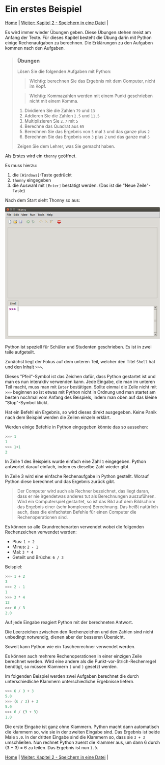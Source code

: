 # Ein erstes Beispiel

[Home](README.md) |  [Weiter: Kapitel 2 - Speichern in eine Datei](Speichern.md) | 

Es wird immer wieder Übungen geben. Diese Übungen stehen meist am Anfang der Texte. Für dieses Kapitel besteht die Übung darin mit Python einige Rechenaufgaben zu berechnen. Die Erklärungen zu den Aufgaben kommen nach den Aufgaben.

> ### Übungen
>
> Lösen Sie die folgenden Aufgaben mit Python:
>
> > Wichtig: berechnen Sie das Ergebnis mit dem Computer, nicht im Kopf.
>
> > Wichtig: Kommazahlen werden mit einem Punkt geschrieben nicht mit einem Komma.
>
>
> 1. Dividieren Sie die Zahlen `79` und `13`
> 1. Addieren Sie die Zahlen `2.5` und `11.5`
> 1. Multiplizieren Sie `2.7` mit `5`
> 1. Berechne das Quadrat aus `65`
> 1. Berechnen Sie das Ergebnis von `5` mal `3` und das ganze plus `2`
> 1. Berechnen Sie das Ergebnis von `3` plus `2` und das ganze mal `5`
>
> Zeigen Sie dem Lehrer, was Sie gemacht haben.

Als Erstes wird ein `thonny` geöffnet.

Es muss hierzu:

  1. die `[Windows]`-Taste gedrückt
  2. `thonny` eingegeben
  3. die Auswahl mit `[Enter]` bestätigt werden. (Das ist die "Neue Zeile"-Taste)

Nach dem Start sieht Thonny so aus:

![Screenshot Thonny](./img/ThonnyLeer.png)

Python ist speziell für Schüler und Studenten geschrieben. Es ist in zwei teile aufgeteilt.

Zunächst liegt der Fokus auf dem unteren Teil, welcher den Titel `Shell` hat und den Inhalt `>>>`.

Dieses "Pfeil"-Symbol ist das Zeichen dafür, dass Python gestartet ist und man es nun interaktiv verwenden kann.
Jede Eingabe, die man im unteren Teil macht, muss man mit `Enter` bestätigen.
Sollte einmal die Zeile nicht mit `>>>` beginnen so ist etwas mit Python nicht in Ordnung und man startet am besten nochmal vom Anfang des Beispiels, indem man oben auf das kleine "Stop"-Symbol klickt.

Hat ein Befehl ein Ergebnis, so wird dieses direkt ausgegeben.
Keine Panik nach dem Beispiel werden die Zeilen einzeln erklärt.

Werden einige Befehle in Python eingegeben könnte das so aussehen:
```python
>>> 1
1
>>> 1+1
2
```

In Zeile 1 des Beispiels wurde einfach eine Zahl `1` eingegeben.
Python antwortet darauf einfach, indem es dieselbe Zahl wieder gibt.

In Zeile 3 wird eine einfache Rechenaufgabe in Python gestellt.
Worauf Python diese berechnet und das Ergebnis zurück gibt.

> Der Computer wird auch als Rechner bezeichnet, das liegt daran, dass er nie irgendetwas anderes tut als Berechnungen auszuführen. Wird ein Computerspiel gestartet, so ist das Bild auf dem Bildschirm das Ergebnis einer (sehr komplexen) Berechnung. Das heißt natürlich auch, dass die einfachsten Befehle für einen Computer die Rechenoperationen sind.

Es können so alle Grundrechenarten verwendet wobei die folgenden Rechenzeichen verwendet werden:
  * Plus: `1 + 2`
  * Minus: `2 - 1`
  * Mal: `3 * 4`
  * Geteilt und Brüche: `6 / 3`

Beispiel:
```python
>>> 1 + 2
3
>>> 2 - 1
1
>>> 3 * 4
12
>>> 6 / 3
2.0
```

Auf jede Eingabe reagiert Python mit der berechneten Antwort.

Die Leerzeichen zwischen den Rechenzeichen und den Zahlen sind nicht unbedingt notwendig, dienen aber der besseren Übersicht.

Soweit kann Python wie ein Taschenrechner verwendet werden.

Es können auch mehrere Rechenoperationen in einer einzigen Zeile berechnet werden.
Wird eine andere als die Punkt-vor-Strich-Rechenregel benötigt, so müssen Klammern `(` und `)` gesetzt werden.

Im folgenden Beispiel werden zwei Aufgaben berechnet die durch unterschiedliche Klammern unterschiedliche Ergebnisse liefern.

```python
>>> 6 / 3 + 3
5.0
>>> (6 / 3) + 3
5.0
>>> 6 / (3 + 3)
1.0
```

Die erste Eingabe ist ganz ohne Klammern.
Python macht dann automatisch die klammern so, wie sie in der zweiten Eingabe sind.
Das Ergebnis ist beide Male `5.0`.
In der dritten Eingabe sind die Klammern so, dass sie `3 + 3` umschließen.
Nun rechnet Python zuerst die Klammer aus, um dann 6 durch (3 + 3) = 6 zu teilen.
Das Ergebnis ist nun `1.0`.

[Home](README.md) |  [Weiter: Kapitel 2 - Speichern in eine Datei](Speichern.md) | 
